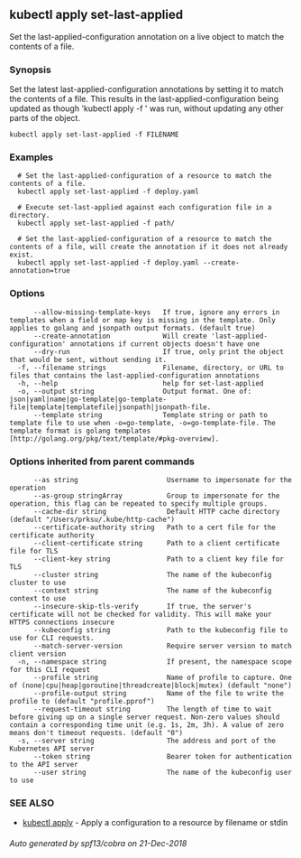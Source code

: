 ## kubectl apply set-last-applied

Set the last-applied-configuration annotation on a live object to match the contents of a file.

### Synopsis

Set the latest last-applied-configuration annotations by setting it to match the contents of a file. This results in the last-applied-configuration being updated as though 'kubectl apply -f <file>' was run, without updating any other parts of the object.

```
kubectl apply set-last-applied -f FILENAME
```

### Examples

```
  # Set the last-applied-configuration of a resource to match the contents of a file.
  kubectl apply set-last-applied -f deploy.yaml
  
  # Execute set-last-applied against each configuration file in a directory.
  kubectl apply set-last-applied -f path/
  
  # Set the last-applied-configuration of a resource to match the contents of a file, will create the annotation if it does not already exist.
  kubectl apply set-last-applied -f deploy.yaml --create-annotation=true
```

### Options

```
      --allow-missing-template-keys   If true, ignore any errors in templates when a field or map key is missing in the template. Only applies to golang and jsonpath output formats. (default true)
      --create-annotation             Will create 'last-applied-configuration' annotations if current objects doesn't have one
      --dry-run                       If true, only print the object that would be sent, without sending it.
  -f, --filename strings              Filename, directory, or URL to files that contains the last-applied-configuration annotations
  -h, --help                          help for set-last-applied
  -o, --output string                 Output format. One of: json|yaml|name|go-template|go-template-file|template|templatefile|jsonpath|jsonpath-file.
      --template string               Template string or path to template file to use when -o=go-template, -o=go-template-file. The template format is golang templates [http://golang.org/pkg/text/template/#pkg-overview].
```

### Options inherited from parent commands

```
      --as string                      Username to impersonate for the operation
      --as-group stringArray           Group to impersonate for the operation, this flag can be repeated to specify multiple groups.
      --cache-dir string               Default HTTP cache directory (default "/Users/prksu/.kube/http-cache")
      --certificate-authority string   Path to a cert file for the certificate authority
      --client-certificate string      Path to a client certificate file for TLS
      --client-key string              Path to a client key file for TLS
      --cluster string                 The name of the kubeconfig cluster to use
      --context string                 The name of the kubeconfig context to use
      --insecure-skip-tls-verify       If true, the server's certificate will not be checked for validity. This will make your HTTPS connections insecure
      --kubeconfig string              Path to the kubeconfig file to use for CLI requests.
      --match-server-version           Require server version to match client version
  -n, --namespace string               If present, the namespace scope for this CLI request
      --profile string                 Name of profile to capture. One of (none|cpu|heap|goroutine|threadcreate|block|mutex) (default "none")
      --profile-output string          Name of the file to write the profile to (default "profile.pprof")
      --request-timeout string         The length of time to wait before giving up on a single server request. Non-zero values should contain a corresponding time unit (e.g. 1s, 2m, 3h). A value of zero means don't timeout requests. (default "0")
  -s, --server string                  The address and port of the Kubernetes API server
      --token string                   Bearer token for authentication to the API server
      --user string                    The name of the kubeconfig user to use
```

### SEE ALSO

* [kubectl apply](kubectl_apply.md)	 - Apply a configuration to a resource by filename or stdin

###### Auto generated by spf13/cobra on 21-Dec-2018
